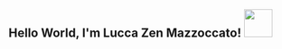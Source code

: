 <h2> Hello World, I'm Lucca Zen Mazzoccato! <img src="https://media2.giphy.com/media/cIn5fTcjnKhStIeAef/200.webp?cid=ecf05e473ie8gmh9ic1vkt2nv8kgxj06u10ea84kvn2g9e85&rid=200.webp&ct=s" width="50" ></h2>
